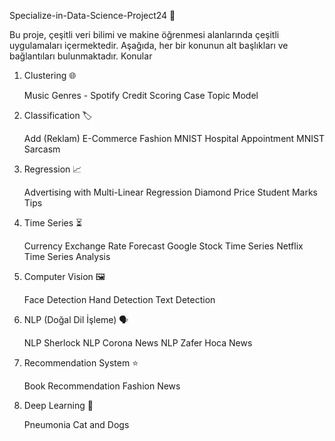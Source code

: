 Specialize-in-Data-Science-Project24 🎉

Bu proje, çeşitli veri bilimi ve makine öğrenmesi alanlarında çeşitli uygulamaları içermektedir. Aşağıda, her bir konunun alt başlıkları ve bağlantıları bulunmaktadır.
Konular
1. Clustering 🌐

    Music Genres - Spotify
    Credit Scoring Case
    Topic Model

2. Classification 🏷️

    Add (Reklam)
    E-Commerce
    Fashion MNIST
    Hospital Appointment
    MNIST
    Sarcasm

3. Regression 📈

    Advertising with Multi-Linear Regression
    Diamond Price
    Student Marks
    Tips

4. Time Series ⏳

    Currency Exchange Rate Forecast
    Google Stock Time Series
    Netflix Time Series Analysis

5. Computer Vision 🖼️

    Face Detection
    Hand Detection
    Text Detection

6. NLP (Doğal Dil İşleme) 🗣️

    NLP Sherlock
    NLP Corona News
    NLP Zafer Hoca News

7. Recommendation System ⭐

    Book Recommendation
    Fashion
    News

8. Deep Learning 🧠

    Pneumonia
    Cat and Dogs
